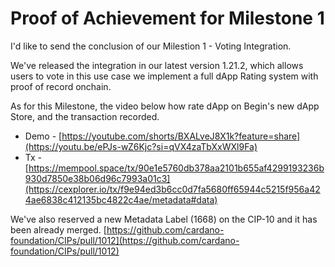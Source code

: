 # Proof of Achievement for Milestone 1
I'd like to send the conclusion of our Milestion 1 - Voting Integration.

We've released the integration in our latest version 1.21.2, which allows users to vote in this use case we implement a full dApp Rating system with proof of record onchain.

As for this Milestone, the video below how rate dApp on Begin's new dApp Store, and the transaction recorded.

* Demo - [https://youtube.com/shorts/BXALveJ8X1k?feature=share](https://youtu.be/ePJs-wZ6Kjc?si=qVX4zaTbXxWXl9Fa)
* Tx - [https://mempool.space/tx/90e1e5760db378aa2101b655af4299193236b930d7850e38b06d96c7993a01c3](https://cexplorer.io/tx/f9e94ed3b6cc0d7fa5680ff65944c5215f956a424ae6838c412135bc4822c4ae/metadata#data)

We've also reserved a new Metadata Label (1668) on the CIP-10 and it has been already merged.
[https://github.com/cardano-foundation/CIPs/pull/1012](https://github.com/cardano-foundation/CIPs/pull/1012)
